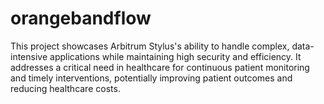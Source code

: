 # orangebandflow
This project showcases Arbitrum Stylus's ability to handle complex, data-intensive applications while maintaining high security and efficiency. It addresses a critical need in healthcare for continuous patient monitoring and timely interventions, potentially improving patient outcomes and reducing healthcare costs.
